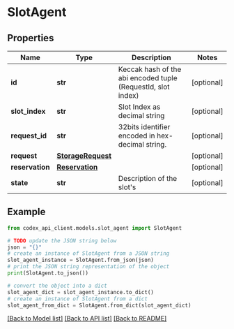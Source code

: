 # SlotAgent


## Properties

Name | Type | Description | Notes
------------ | ------------- | ------------- | -------------
**id** | **str** | Keccak hash of the abi encoded tuple (RequestId, slot index) | [optional] 
**slot_index** | **str** | Slot Index as decimal string | [optional] 
**request_id** | **str** | 32bits identifier encoded in hex-decimal string. | [optional] 
**request** | [**StorageRequest**](StorageRequest.md) |  | [optional] 
**reservation** | [**Reservation**](Reservation.md) |  | [optional] 
**state** | **str** | Description of the slot&#39;s | [optional] 

## Example

```python
from codex_api_client.models.slot_agent import SlotAgent

# TODO update the JSON string below
json = "{}"
# create an instance of SlotAgent from a JSON string
slot_agent_instance = SlotAgent.from_json(json)
# print the JSON string representation of the object
print(SlotAgent.to_json())

# convert the object into a dict
slot_agent_dict = slot_agent_instance.to_dict()
# create an instance of SlotAgent from a dict
slot_agent_from_dict = SlotAgent.from_dict(slot_agent_dict)
```
[[Back to Model list]](../README.md#documentation-for-models) [[Back to API list]](../README.md#documentation-for-api-endpoints) [[Back to README]](../README.md)


